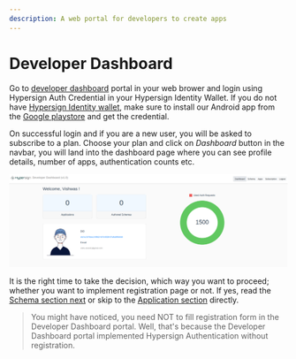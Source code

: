 ```yaml
---
description: A web portal for developers to create apps
---
```


# Developer Dashboard

Go to [developer dashboard](https://hsdev.netlify.app) portal in your web brower and login using Hypersign Auth Credential in your Hypersign Identity Wallet. If you do not have [Hypersign Identity wallet](https://play.google.com/store/apps/details?id=com.hypersign.cordova), make sure to install our Android app from the [Google playstore](https://play.google.com/store/apps/details?id=com.hypersign.cordova) and get the credential.

On successful login and if you are a new user, you will be asked to subscribe to a plan. Choose your plan and click on _Dashboard_ button in the navbar, you will land into the dashboard page where you can see profile details, number of apps, authentication counts etc.

![](<../../.gitbook/assets/image (18).png>)

It is the right time to take the decision, which way you want to proceed; whether you want to implement registration page or not. If yes, read the [Schema section next](broken-reference) or skip to the [Application section](broken-reference) directly.

> You might have noticed, you need NOT to fill registration form in the Developer Dashboard portal. Well, that's because the Developer Dashboard portal implemented Hypersign Authentication without registration.
